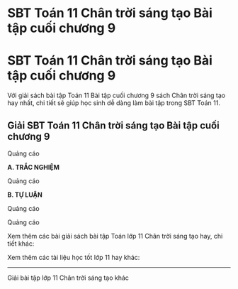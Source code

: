 # SBT Toán 11 Chân trời sáng tạo Bài tập cuối chương 9

# SBT Toán 11 Chân trời sáng tạo Bài tập cuối chương 9

Với giải sách bài tập Toán 11 Bài tập cuối chương 9 sách Chân trời sáng tạo hay nhất, chi tiết sẽ giúp học sinh dễ dàng làm bài tập trong SBT Toán 11.

## Giải SBT Toán 11 Chân trời sáng tạo Bài tập cuối chương 9

Quảng cáo

**A. TRẮC NGHIỆM**

Quảng cáo

**B. TỰ LUẬN**

Quảng cáo

Quảng cáo

Xem thêm các bài giải sách bài tập Toán lớp 11 Chân trời sáng tạo hay, chi tiết khác:

Xem thêm các tài liệu học tốt lớp 11 hay khác:

* * *

Giải bài tập lớp 11 Chân trời sáng tạo khác
